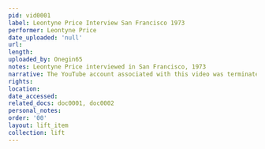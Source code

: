 ```yaml
---
pid: vid0001
label: Leontyne Price Interview San Francisco 1973
performer: Leontyne Price
date_uploaded: 'null'
url: 
length: 
uploaded_by: Onegin65
notes: Leontyne Price interviewed in San Francisco, 1973
narrative: The YouTube account associated with this video was terminated.
rights: 
location: 
date_accessed: 
related_docs: doc0001, doc0002
personal_notes: 
order: '00'
layout: lift_item
collection: lift
---
```

